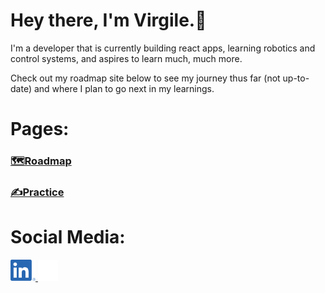 # Hey there, I'm Virgile.👋

I'm a developer that is currently building react apps, learning robotics and control systems, and aspires to learn much, much more.

Check out my roadmap site below to see my journey thus far (not up-to-date) and where I plan to go next in my learnings.

# Pages:
### [🗺️Roadmap](https://virgileblais.github.io/roadmap/)
### [✍️Practice](https://github.com/virgileblais/practice)

# Social Media:
<a href="https://www.linkedin.com/in/virgile-bissonnette-blais-b3b067155/">
    <img src="images/LinkedIn-Logos/LI-In-Bug.png" alt="LinkedIn" width="40">
</a>
<a href="https://twitter.com/virgileblais/">
    <img src="images/x-logo/logo-white.png" alt="Twitter" width="32"/>
</a>
